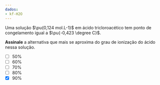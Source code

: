 ```yaml
---
dados:
- kf-H2O
---
```


Uma solução $\pu{0,124 mol.L-1}$ em ácido tricloroacético tem ponto de congelamento igual a $\pu{-0,423 \degree C}$. 

**Assinale** a alternativa que mais se aproxima do grau de ionização do ácido nessa solução.

- [ ] $50\%$
- [ ] $60\%$
- [ ] $70\%$
- [ ] $80\%$
- [x] $90\%$
